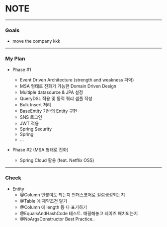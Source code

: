 # NOTE

---

### Goals
- move the company kkk

---

### My Plan
- Phase #1
  - Event Driven Architecture (strength and weakness 파악)
  - MSA 형태로 진화가 가능한 Domain Driven Design
  - Multiple datasource & JPA 설정
  - QueryDSL 적용 및 동적 쿼리 샘플 작성
  - Bulk Insert 처리
  - BaseEntity 기반의 Entity 구현
  - SNS 로그인
  - JWT 적용
  - Spring Security
  - Spring
  - ...


- Phase #2 (MSA 형태로 진화)
  - Spring Cloud 활용 (feat. Netflix OSS)
  
---

### Check

- Entity
  - @Column 안붙여도 되는지 언더스코어로 컬럼생성되는지
  - @Table 에 제약조건 달기
  - @Column 에 length 등 다 표기하기
  - @EqualsAndHashCode 테스트. 매핑해놓고 레이즈 패치되는지
  - @NoArgsConstructor Best Practice..